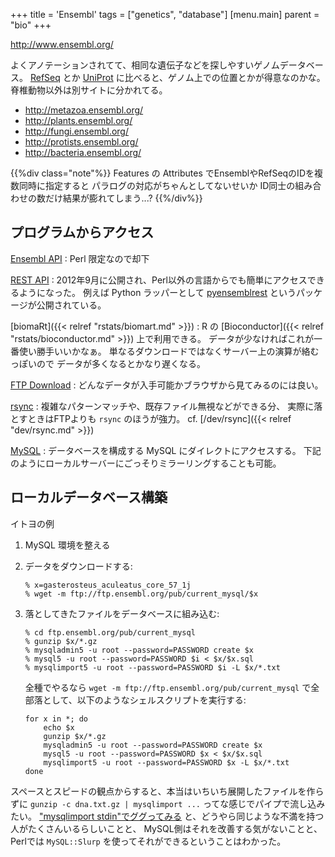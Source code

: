 +++
title = 'Ensembl'
tags = ["genetics", "database"]
[menu.main]
  parent = "bio"
+++

<http://www.ensembl.org/>

よくアノテーションされてて、相同な遺伝子などを探しやすいゲノムデータベース。
[RefSeq](http://www.ncbi.nlm.nih.gov/refseq/) とか [UniProt](http://www.uniprot.org/) に比べると、ゲノム上での位置とかが得意なのかな。
脊椎動物以外は別サイトに分かれてる。

-   <http://metazoa.ensembl.org/>
-   <http://plants.ensembl.org/>
-   <http://fungi.ensembl.org/>
-   <http://protists.ensembl.org/>
-   <http://bacteria.ensembl.org/>

{{%div class="note"%}}
Features の Attributes
でEnsemblやRefSeqのIDを複数同時に指定すると
パラログの対応がちゃんとしてないせいか
ID同士の組み合わせの数だけ結果が膨れてしまう...?
{{%/div%}}

## プログラムからアクセス

[Ensembl API](http://www.ensembl.org/info/docs/api/)
:   Perl 限定なので却下

[REST API](http://beta.rest.ensembl.org/)
:   2012年9月に公開され、Perl以外の言語からでも簡単にアクセスできるようになった。
    例えば Python ラッパーとして
    [pyensemblrest](https://pypi.python.org/pypi/pyensemblrest)
    というパッケージが公開されている。

[biomaRt]({{< relref "rstats/biomart.md" >}})
:   R の [Bioconductor]({{< relref "rstats/bioconductor.md" >}}) 上で利用できる。
    データが少なければこれが一番使い勝手いいかなぁ。
    単なるダウンロードではなくサーバー上の演算が絡むっぽいので
    データが多くなるとかなり遅くなる。

[FTP Download](http://www.ensembl.org/info/data/ftp/index.html)
:   どんなデータが入手可能かブラウザから見てみるのには良い。

[rsync](http://www.ensembl.org/info/data/ftp/rsync.html)
:   複雑なパターンマッチや、既存ファイル無視などができる分、
    実際に落とすときはFTPよりも `rsync` のほうが強力。 cf. [/dev/rsync]({{< relref "dev/rsync.md" >}})

[MySQL](http://www.ensembl.org/info/data/mysql.html)
:   データベースを構成する MySQL にダイレクトにアクセスする。
    下記のようにローカルサーバーにごっそりミラーリングすることも可能。

## ローカルデータベース構築

イトヨの例

1.  MySQL 環境を整える
2.  データをダウンロードする:

        % x=gasterosteus_aculeatus_core_57_1j
        % wget -m ftp://ftp.ensembl.org/pub/current_mysql/$x

3.  落としてきたファイルをデータベースに組み込む:

        % cd ftp.ensembl.org/pub/current_mysql
        % gunzip $x/*.gz
        % mysqladmin5 -u root --password=PASSWORD create $x
        % mysql5 -u root --password=PASSWORD $i < $x/$x.sql
        % mysqlimport5 -u root --password=PASSWORD $i -L $x/*.txt

    全種でやるなら `wget -m ftp://ftp.ensembl.org/pub/current_mysql`
    で全部落として、以下のようなシェルスクリプトを実行する:

        for x in *; do
            echo $x
            gunzip $x/*.gz
            mysqladmin5 -u root --password=PASSWORD create $x
            mysql5 -u root --password=PASSWORD $x < $x/$x.sql
            mysqlimport5 -u root --password=PASSWORD $x -L $x/*.txt
        done

スペースとスピードの観点からすると、本当はいちいち展開したファイルを作らずに
`gunzip -c dna.txt.gz | mysqlimport ...`
ってな感じでパイプで流し込みたい。
["mysqlimport stdin"でググってみる](http://www.google.co.jp/search?q=mysqlimport+stdin)
と、どうやら同じような不満を持つ人がたくさんいるらしいことと、
MySQL側はそれを改善する気がないことと、
Perlでは `MySQL::Slurp` を使ってそれができるということはわかった。
